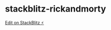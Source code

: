 # stackblitz-rickandmorty

[Edit on StackBlitz ⚡️](https://stackblitz.com/edit/stackblitz-starters-e9ox1p)
